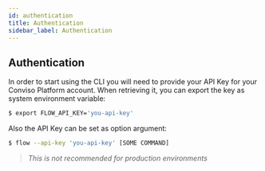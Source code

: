 ```yaml
---
id: authentication
title: Authentication
sidebar_label: Authentication
---
```


## Authentication
In order to start using the CLI you will need to provide your API Key for your Conviso Platform account.  When retrieving it, you can export the key as system environment variable:

```sh
$ export FLOW_API_KEY='you-api-key'
```

Also the API Key can be set as option argument:
```sh
$ flow --api-key 'you-api-key' [SOME COMMAND]
```
>*This is not recommended for production environments*
